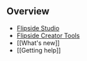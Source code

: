 ## Overview

* [Flipside Studio](/docs/2023.1/studio)
* [Flipside Creator Tools](/docs/2023.1/creator-tools)
* [[What's new]]
* [[Getting help]]
